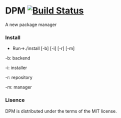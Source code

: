 # DPM [![Build Status](https://travis-ci.org/dpmtools/dpm.svg?branch=unstable)](https://travis-ci.org/dpmtools/dpm)
A new package manager

### Install
* Run->./install [-b] [-i] [-r] [-m]

-b: backend

-i: installer

-r: repository

-m: manager

### Lisence
DPM is distributed under the terms of the MIT license.

